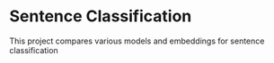 # Sentence Classification
This project compares various models and embeddings for sentence classification
